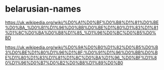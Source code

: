 # belarusian-names

https://uk.wikipedia.org/wiki/%D0%A1%D0%BF%D0%B8%D1%81%D0%BE%D0%BA_%D0%B1%D1%96%D0%BB%D0%BE%D1%80%D1%83%D1%81%D1%8C%D0%BA%D0%B8%D1%85_%D1%96%D0%BC%D0%B5%D0%BD

https://uk.wikipedia.org/wiki/%D0%9A%D0%B0%D1%82%D0%B5%D0%B3%D0%BE%D1%80%D1%96%D1%8F:%D0%91%D1%96%D0%BB%D0%BE%D1%80%D1%83%D1%81%D1%8C%D0%BA%D1%96_%D0%BF%D1%80%D1%96%D0%B7%D0%B2%D0%B8%D1%89%D0%B0

